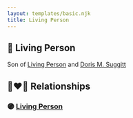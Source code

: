 ```yaml
---
layout: templates/basic.njk
title: Living Person
---
```

## 🔵 Living Person

Son of [Living Person](/people/5/5859459) and [Doris M. Suggitt](/people/6/62856138)

## 👩‍❤️‍👨 Relationships

### 🟣 [Living Person](/people/4/46498632)

